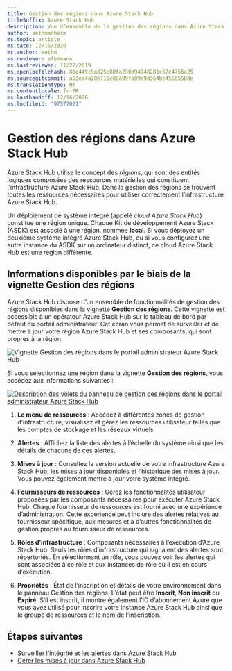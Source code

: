 ```yaml
---
title: Gestion des régions dans Azure Stack Hub
titleSuffix: Azure Stack Hub
description: Vue d’ensemble de la gestion des régions dans Azure Stack Hub.
author: sethmanheim
ms.topic: article
ms.date: 12/15/2020
ms.author: sethm
ms.reviewer: efemmano
ms.lastreviewed: 11/27/2019
ms.openlocfilehash: 86e449c9a825c80fa230d94948281c67e4756a25
ms.sourcegitcommit: a53ea4a28e715c80a99fa89e9d364bc4556558de
ms.translationtype: HT
ms.contentlocale: fr-FR
ms.lasthandoff: 12/16/2020
ms.locfileid: "97577021"
---
```

# <a name="region-management-in-azure-stack-hub"></a>Gestion des régions dans Azure Stack Hub

Azure Stack Hub utilise le concept des *régions*, qui sont des entités logiques composées des ressources matérielles qui constituent l’infrastructure Azure Stack Hub. Dans la gestion des régions se trouvent toutes les ressources nécessaires pour utiliser correctement l’infrastructure Azure Stack Hub.

Un déploiement de système intégré (appelé *cloud Azure Stack Hub*) constitue une région unique. Chaque Kit de développement Azure Stack (ASDK) est associé à une région, nommée **local**. Si vous déployez un deuxième système intégré Azure Stack Hub, ou si vous configurez une autre instance du ASDK sur un ordinateur distinct, ce cloud Azure Stack Hub est une région différente.

## <a name="information-available-through-the-region-management-tile"></a>Informations disponibles par le biais de la vignette Gestion des régions

Azure Stack Hub dispose d’un ensemble de fonctionnalités de gestion des régions disponibles dans la vignette **Gestion des régions**. Cette vignette est accessible à un opérateur Azure Stack Hub sur le tableau de bord par défaut du portail administrateur. Cet écran vous permet de surveiller et de mettre à jour votre région Azure Stack Hub et ses composants, qui sont propres à la région.

![Vignette Gestion des régions dans le portail administrateur Azure Stack Hub](media/azure-stack-region-management/image1.png)

Si vous sélectionnez une région dans la vignette **Gestion des régions**, vous accédez aux informations suivantes :

[![Description des volets du panneau de gestion des régions dans le portail administrateur Azure Stack Hub](media/azure-stack-region-management/regionssm.png "Panneau de gestion des région dans le portail administrateur Azure Stack Hub")](media/azure-stack-region-management/regions.png#lightbox)

1. **Le menu de ressources** : Accédez à différentes zones de gestion d’infrastructure, visualisez et gérez les ressources utilisateur telles que les comptes de stockage et les réseaux virtuels.

2. **Alertes** : Affichez la liste des alertes à l’échelle du système ainsi que les détails de chacune de ces alertes.

3. **Mises à jour** : Consultez la version actuelle de votre infrastructure Azure Stack Hub, les mises à jour disponibles et l’historique des mises à jour. Vous pouvez également mettre à jour votre système intégré.

4. **Fournisseurs de ressources** : Gérez les fonctionnalités utilisateur proposées par les composants nécessaires pour exécuter Azure Stack Hub. Chaque fournisseur de ressources est fourni avec une expérience d’administration. Cette expérience peut inclure des alertes relatives au fournisseur spécifique, aux mesures et à d’autres fonctionnalités de gestion propres au fournisseur de ressources.

5. **Rôles d’infrastructure** : Composants nécessaires à l’exécution d’Azure Stack Hub. Seuls les rôles d’infrastructure qui signalent des alertes sont répertoriés. En sélectionnant un rôle, vous pouvez voir les alertes qui sont associées à ce rôle et aux instances de rôle où il est en cours d’exécution.

6. **Propriétés** : État de l’inscription et détails de votre environnement dans le panneau Gestion des régions. L’état peut être **Inscrit**, **Non inscrit** ou **Expiré**. S’il est inscrit, il montre également l’ID d’abonnement Azure que vous avez utilisé pour inscrire votre instance Azure Stack Hub ainsi que le groupe de ressources et le nom de l’inscription.

## <a name="next-steps"></a>Étapes suivantes

- [Surveiller l’intégrité et les alertes dans Azure Stack Hub](azure-stack-monitor-health.md)
- [Gérer les mises à jour dans Azure Stack Hub](azure-stack-updates.md)
